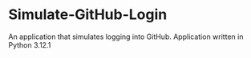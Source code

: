# Simulate-GitHub-Login
An application that simulates logging into GitHub. Application written in Python 3.12.1
